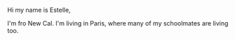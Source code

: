 Hi my name is Estelle,

I'm fro New Cal.
I'm living in Paris, where many of my schoolmates are living too.